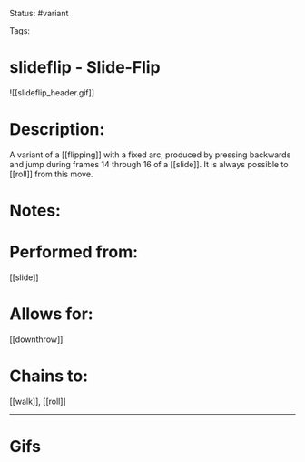Status: #variant

Tags: 

# slideflip - Slide-Flip
![[slideflip_header.gif]]
# Description:
A variant of a [[flipping]] with a fixed arc, produced by pressing backwards and jump during frames 14 through 16 of a [[slide]]. It is always possible to [[roll]] from this move.

# Notes:


# Performed from:
[[slide]]

# Allows for:
[[downthrow]]

# Chains to:
[[walk]], [[roll]]

___
# Gifs
